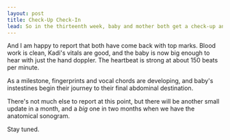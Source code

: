 ```yaml
---
layout: post
title: Check-Up Check-In
lead: So in the thirteenth week, baby and mother both get a check-up and initial blood work is reviewed.
---
```


And I am happy to report that both have come back with top marks. Blood work is clean, Kadi's vitals are good, and the baby is now big enough to hear with just the hand doppler. The heartbeat is strong at about 150 beats per minute.

As a milestone, fingerprints and vocal chords are developing, and baby's instestines begin their journey to their final abdominal destination.

There's not much else to report at this point, but there will be another small update in a month, and a *big* one in two months when we have the anatomical sonogram.

Stay tuned.
